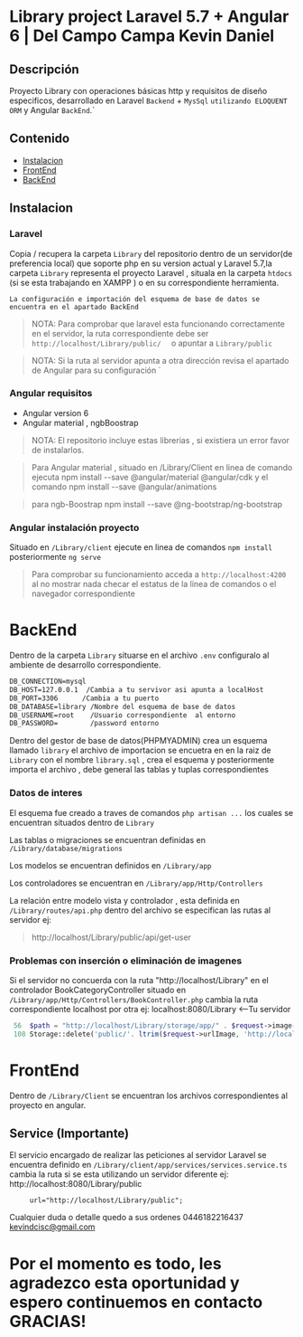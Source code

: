 # Library project Laravel 5.7 + Angular 6 | Del Campo Campa Kevin Daniel
## Descripción
Proyecto Library con operaciones básicas http y requisitos de diseño especificos, desarrollado en Laravel  `Backend` + `MysSql` `utilizando ELOQUENT ORM`
y Angular `BackEnd`.`
## Contenido
- [Instalacion](#instalacion)
- [FrontEnd](#frontEnd)
- [BackEnd](#BackEnd)

## Instalacion
### Laravel
Copia / recupera la carpeta `Library` del repositorio dentro de un servidor(de preferencia local) que soporte php en su version actual y Laravel 5.7,la carpeta `Library` representa el proyecto  Laravel , situala en la carpeta `htdocs` (si se esta trabajando en XAMPP  ) o en su correspondiente herramienta.

`La configuración e importación del esquema de base de datos se encuentra en el apartado BackEnd`
> NOTA: Para comprobar que laravel esta funcionando correctamente en el servidor, la ruta correspondiente debe ser `http://localhost/Library/public/  ` o apuntar a `Library/public`

> NOTA: Si la ruta al servidor apunta a otra dirección revisa el apartado de Angular para su configuración `

### Angular requisitos
- Angular version 6
- Angular material , ngbBoostrap

> NOTA: El repositorio incluye estas librerias , si existiera un error favor de instalarlos.


 > Para Angular material , situado en /Library/Client en linea de     comando   ejecuta npm install --save @angular/material @angular/cdk y el  comando
    npm install --save @angular/animations

> para ngb-Boostrap npm install --save @ng-bootstrap/ng-bootstrap
### Angular instalación proyecto
Situado en `/Library/client` ejecute en linea de comandos `npm install` posteriormente `ng serve`
> Para comprobar su funcionamiento acceda a `http://localhost:4200` al no mostrar nada checar el estatus de la linea de comandos o el navegador correspondiente

# BackEnd

Dentro de la carpeta `Library` situarse en el archivo `.env`
configuralo al ambiente de desarrollo correspondiente.
```html
DB_CONNECTION=mysql
DB_HOST=127.0.0.1  /Cambia a tu servivor asi apunta a localHost
DB_PORT=3306      /Cambia a tu puerto
DB_DATABASE=library /Nombre del esquema de base de datos
DB_USERNAME=root    /Usuario correspondiente  al entorno
DB_PASSWORD=        /password entorno
```
Dentro del gestor de base de datos(PHPMYADMIN) crea un esquema llamado
`library` el archivo de importacion se encuetra en en la raiz de `Library` con el nombre `library.sql` , crea el esquema y posteriormente importa el archivo , debe general las tablas y tuplas correspondientes
### Datos de interes

El esquema fue creado a traves de comandos `php artisan ...` los cuales se encuentran situados dentro de `Library`

Las tablas o migraciones se encuentran definidas en `/Library/database/migrations`

Los modelos se encuentran definidos en `/Library/app`

Los controladores se encuentran en  `/Library/app/Http/Controllers`

La relación entre modelo vista y controlador , esta definida en `/Library/routes/api.php` dentro del archivo se especifican las rutas al servidor ej:
> http://localhost/Library/public/api/get-user

### Problemas con inserción o eliminación de imagenes

Si el servidor no concuerda con la ruta "http://localhost/Library" en el controlador  BookCategoryController situado en `/Library/app/Http/Controllers/BookController.php` cambia la ruta correspondiente  localhost por otra ej: localhost:8080/Library <--Tu servidor
```php
 56  $path = "http://localhost/Library/storage/app/" . $request->image->store('public');
 108 Storage::delete('public/'. ltrim($request->urlImage, 'http://localhost/Library/storage/app/public/')  );
```
# FrontEnd
Dentro de `/Library/Client` se encuentran los archivos correspondientes al proyecto en angular.
## Service (Importante)
El servicio encargado de realizar las peticiones al servidor Laravel se encuentra definido en `/Library/client/app/services/services.service.ts` cambia la ruta si se esta utilizando un servidor diferente ej:
http://localhost:8080/Library/public
```javascritp
     url="http://localhost/Library/public";
```
Cualquier duda o detalle quedo a sus ordenes 0446182216437 kevindcisc@gmail.com
# Por el momento es todo, les agradezco esta oportunidad y espero continuemos en contacto GRACIAS!
